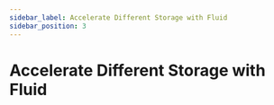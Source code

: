 ```yaml
---
sidebar_label: Accelerate Different Storage with Fluid
sidebar_position: 3
---
```


# Accelerate Different Storage with Fluid
